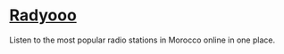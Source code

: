 # [Radyooo](https://i7zaari.github.io/radyooo/)

Listen to the most popular radio stations in Morocco online in one place.
